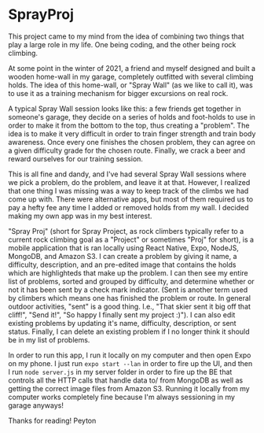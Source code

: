 # SprayProj
This project came to my mind from the idea of combining two things that play a large role in my life. One being coding, and the other being rock climbing. 

At some point in the winter of 2021, a friend and myself designed and built a wooden home-wall in my garage, completely outfitted with several climbing holds. The idea of this
home-wall, or "Spray Wall" (as we like to call it), was to use it as a training mechanism for bigger excursions on real rock. 

A typical Spray Wall session looks like this: a few friends get together in someone's garage, they decide on a series of holds and foot-holds to use in order to make it from
the bottom to the top, thus creating a "problem". The idea is to make it very difficult in order to train finger strength and train body awareness. Once every one finishes the 
chosen problem, they can agree on a given difficulty grade for the chosen route. Finally, we crack a beer and reward ourselves for our training session.

This is all fine and dandy, and I've had several Spray Wall sessions where we pick a problem, do the problem, and leave it at that. However, I realized that one thing I was missing
was a way to keep track of the climbs we had come up with. There were alternative apps, but most of them required us to pay a hefty fee any time I added or removed holds from 
my wall. I decided making my own app was in my best interest. 

"Spray Proj" (short for Spray Project, as rock climbers typically refer to a current rock climbing goal as a "Project" or sometimes "Proj" for short), is a mobile application
that is ran locally using React Native, Expo, NodeJS, MongoDB, and Amazon S3. I can create a problem by giving it name, a difficulty, description, and an pre-edited image
that contains the holds which are highlighteds that make up the problem. I can then see my entire list of problems, sorted and grouped by difficulty, and determine whether 
or not it has been sent by a check mark indicator. (Sent is another term used by climbers which means one has finished the problem or route. In general outdoor activities, "sent"
is a good thing. I.e., "That skier sent it big off that cliff!", "Send it!", "So happy I finally sent my project :)"). I can also edit existing problems by updating it's 
name, difficulty, description, or sent status. Finally, I can delete an existing problem if I no longer think it should be in my list of problems. 

In order to run this app, I run it locally on my computer and then open Expo on my phone. I just run `expo start --lan` in order to fire up the UI, and then I run `node server.js`
in my server folder in order to fire up the BE that controls all the HTTP calls that handle data to/ from MongoDB as well as getting the correct image files from Amazon S3. 
Running it locally from my computer works completely fine because I'm always sessioning in my garage anyways! 

Thanks for reading!
Peyton
